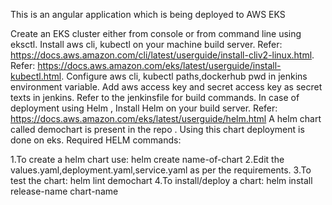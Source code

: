 This is an angular application which is being deployed to AWS EKS

Create an EKS cluster either from console or from command line using eksctl.
Install aws cli, kubectl on your machine build server.
Refer: https://docs.aws.amazon.com/cli/latest/userguide/install-cliv2-linux.html.
Refer: https://docs.aws.amazon.com/eks/latest/userguide/install-kubectl.html.
Configure aws cli, kubectl paths,dockerhub pwd in jenkins environment variable.
Add aws access key and secret access key as secret texts in jenkins.
Refer to the jenkinsfile for build commands.
In case of deployment using Helm , Install Helm on your build server.
Refer: https://docs.aws.amazon.com/eks/latest/userguide/helm.html
A helm chart called demochart is present in the repo .
Using this chart deployment is done on eks.
Required HELM commands:


   1.To create a helm chart use: helm create name-of-chart
   2.Edit the values.yaml,deployment.yaml,service.yaml as per the requirements.
   3.To test the chart: helm lint demochart
   4.To install/deploy a chart:  helm install release-name chart-name
